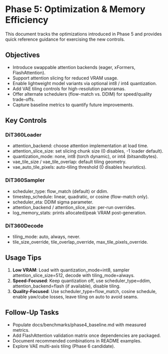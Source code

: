 # Phase 5: Optimization & Memory Efficiency

This document tracks the optimizations introduced in Phase 5 and provides quick
reference guidance for exercising the new controls.

## Objectives
- Introduce swappable attention backends (eager, xFormers, FlashAttention).
- Support attention slicing for reduced VRAM usage.
- Enable lightweight model variants via optional int8 / int4 quantization.
- Add VAE tiling controls for high-resolution panoramas.
- Offer alternate schedulers (flow-match vs. DDIM) for speed/quality trade-offs.
- Capture baseline metrics to quantify future improvements.

## Key Controls
### DiT360Loader
- attention_backend: choose attention implementation at load time.
- attention_slice_size: set slicing chunk size (0 disables, -1 loader default).
- quantization_mode: none, int8 (torch dynamic), or int4 (bitsandbytes).
- vae_tile_size / vae_tile_overlap: default tiling geometry.
- vae_auto_tile_pixels: auto-tiling threshold (0 disables heuristics).

### DiT360Sampler
- scheduler_type: flow_match (default) or ddim.
- timestep_schedule: linear, quadratic, or cosine (flow-match only).
- scheduler_eta: DDIM sigma parameter.
- attention_backend / attention_slice_size: per-run overrides.
- log_memory_stats: prints allocated/peak VRAM post-generation.

### DiT360Decode
- tiling_mode: auto, always, never.
- tile_size_override, tile_overlap_override, max_tile_pixels_override.

## Usage Tips
1. **Low VRAM**: Load with quantization_mode=int8, sampler attention_slice_size=512,
   decode with tiling_mode=always.
2. **Speed-Focused**: Keep quantization off, use scheduler_type=ddim,
   attention_backend=flash (if available), disable tiling.
3. **Quality-Focused**: Use scheduler_type=flow_match, cosine schedule, enable yaw/cube losses,
   leave tiling on auto to avoid seams.

## Follow-Up Tasks
- Populate docs/benchmarks/phase4_baseline.md with measured metrics.
- Add FlashAttention validation matrix once dependencies are packaged.
- Document recommended combinations in README examples.
- Explore VAE multi-axis tiling (Phase 6 candidate).
